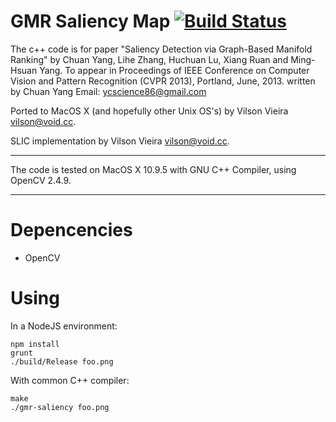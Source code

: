 GMR Saliency Map [![Build Status](https://secure.travis-ci.org/the-grid/gmr-saliency.png?branch=master)](http://travis-ci.org/the-grid/gmr-saliency)
===

The c++ code is for paper "Saliency Detection via Graph-Based Manifold Ranking" by Chuan Yang, Lihe Zhang, Huchuan Lu, Xiang Ruan and Ming-Hsuan Yang. To appear in Proceedings of IEEE Conference on Computer Vision and Pattern Recognition (CVPR 2013), Portland, June, 2013.
written by Chuan Yang
Email: ycscience86@gmail.com

Ported to MacOS X (and hopefully other Unix OS's) by Vilson Vieira <vilson@void.cc>.

SLIC implementation by Vilson Vieira <vilson@void.cc>.

***************************************************************************
The code is tested on  MacOS X 10.9.5 with GNU C++ Compiler, using OpenCV 2.4.9.
**************************************************************************

Depencencies
===

- OpenCV

Using
===

In a NodeJS environment:

```
npm install
grunt
./build/Release foo.png
```

With common C++ compiler:

```
make
./gmr-saliency foo.png
```


